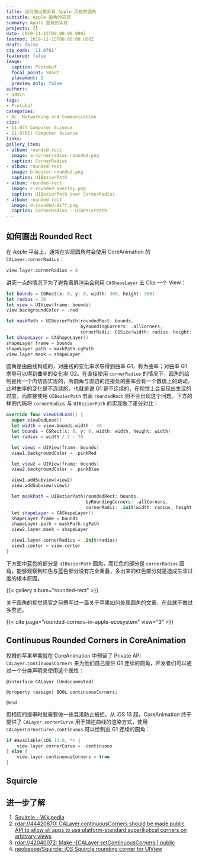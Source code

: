 ```yaml
---
title: 如何画出更具有 Apple 风格的圆角
subtitle: Apple 圆角的实现
summary: Apple 圆角的实现
projects: []
date: 2019-11-15T00:00:00.000Z
lastmod: 2019-11-15T00:00:00.000Z
draft: false
cip_code: '11.0701'
featured: false
image:
  caption: Protobuf
  focal_point: Smart
  placement: 2
  preview_only: false
authors:
- admin
tags:
- Protobuf
categories:
- NC. Networking and Communication
cips:
- 11.07) Computer Science
- 11.0701) Computer Science
links:
gallery_item:
- album: rounded-rect
  image: a-cornerradius-rounded.png
  caption: CornerRadius
- album: rounded-rect
  image: b-bezier-rounded.png
  caption: UIBezierPath
- album: rounded-rect
  image: c-rounded-overlay.png
  caption: UIBezierPath over CornerRadius
- album: rounded-rect
  image: d-rounded-diff.png
  caption: CornerRadius - UIBezierPath
---
```


## 如何画出 Rounded Rect

在 Apple 平台上，通常在实现圆角时会使用 CoreAnimation 的 `CALayer.cornerRadius`：

```swift
view.layer.cornerRadius = 8
```

讲究一点的情况下为了避免离屏渲染会利用 `CAShapeLayer` 去 Clip 一个 View：

```swift
let bounds = CGRect(x: 0, y: 0, width: 300, height: 300)
let radius = 30
let view = UIView(frame: bounds)
view.backgroundColor = .red

let maskPath = UIBezierPath(roundedRect: bounds,
                            byRoundingCorners: .allCorners,
                            cornerRadii: CGSize(width: radius, height: radius))
let shapeLayer = CAShapeLayer()
shapeLayer.frame = bounds
shapeLayer.path = maskPath.cgPath
view.layer.mask = shapeLayer
```

圆角是由曲线构成的，对曲线的变化率求导得到曲率 G1，称为曲率；对曲率 G1 求导可以得到曲率的变化率 G2。在直接使用 `cornerRadius` 的情况下，圆角的绘制是用一个内切圆实现的，所圆角与直边的连接处的曲率会有一个数值上的跳动，此时曲率的变化是不连续的，也就是说 G1 是不连续的，在视觉上会呈现出生涩的过度，而直接使用 `UIBezierPath` 去画 `roundedRect` 则不会出现这个问题。下方的样例代码将 `cornerRadius` 与 `UIBezierPath` 的实现做了差分对比：

```swift
override func viewDidLoad() {
  super.viewDidLoad()
  let width = view.bounds.width - 40
  let bounds = CGRect(x: 0, y: 0, width: width, height: width)
  let radius = width / 2 - 70

  let view1 = UIView(frame: bounds)
  view1.backgroundColor = .pinkRed

  let view2 = UIView(frame: bounds)
  view2.backgroundColor = .pinkBlue

  view1.addSubview(view2)
  view.addSubview(view1)

  let maskPath = UIBezierPath(roundedRect: bounds,
                              byRoundingCorners: .allCorners,
                              cornerRadii: .init(width: radius, height: radius))
  let shapeLayer = CAShapeLayer()
  shapeLayer.frame = bounds
  shapeLayer.path = maskPath.cgPath
  view2.layer.mask = shapeLayer

  view1.layer.cornerRadius = .init(radius)
  view1.center = view.center
}
```

下方图中蓝色的部分是 `UIBezierPath` 圆角，而红色的部分是 `cornerRadius` 圆角，能够观察到红色与蓝色部分没有完全重叠，多出来的红色部分就是造成生涩过度的根本原因。

{{< gallery album="rounded-rect" >}}

关于圆角的视觉感官之前撰写过一篇关于苹果如何处理圆角的文章，在此就不做过多赘述。

{{< cite page="rounded-corners-in-apple-ecosystem" view="3" >}}

## Continuous Rounded Corners in CoreAnimation

狡猾的苹果早期就在 CoreAnimation 中预留了 Private API `CALayer.continuousCorners` 来为他们自己提供 G1 连续的圆角，开发者们可以通过一个分类声明来使用这个属性：

```objc
@interface CALayer (Undocumented)

@property (assign) BOOL continuousCorners;

@end
```

但相应的提审时就需要做一些混淆防止被拒。从 iOS 13 起，CoreAnimation 终于提供了 `CALayer.cornerCurve` 用于描述曲线的渲染方式，使用 `CALayerCornerCurve.continuous` 可以绘制出 G1 连续的圆角：

```swift
if #available(iOS 13.0, *) {
    view.layer.cornerCurve = .continuous
} else {
    view.layer.continuousCorners = true
}
```

## Squircle


## 进一步了解

1. [Squircle - Wikipedia](https://en.wikipedia.org/wiki/Squircle)
1. [rdar://44420870: CALayer.continuousCorners should be made public API to allow all apps to use platform-standard superlliptical corners on arbitrary views](http://www.openradar.me/44420870)
1. [rdar://42040072: Make -[CALayer setContinuousCorners:] public](https://openradar.appspot.com/42040072)
1. [neobeppe/Squircle: iOS Squircle rounding corner for UIView](https://github.com/neobeppe/Squircle)